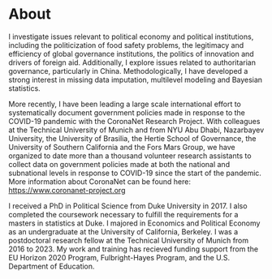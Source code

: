 # About

I investigate issues relevant to political economy and political institutions, including the politicization of food safety problems, the legitimacy and efficiency of global governance institutions, the politics of innovation and drivers of foreign aid. Additionally, I explore issues related to authoritarian governance, particularly in China. Methodologically, I have developed a strong interest in missing data imputation, multilevel modeling and Bayesian statistics. 
 
More recently, I have been leading a large scale international effort to systematically document government policies made in response to the COVID-19 pandemic with the CoronaNet Research Project. With colleagues at the Technical University of Munich and from NYU Abu Dhabi, Nazarbayev University, the University of Brasilia, the Hertie School of Governance, the University of Southern California and the Fors Mars Group, we have organized to date more than a thousand volunteer research assistants to collect data on government policies made at both the national and subnational levels in response to COVID-19 since the start of the pandemic. More information about CoronaNet can be found here: https://www.coronanet-project.org

I received a PhD in Political Science from Duke University in 2017. I also completed the coursework necessary to fulfill the requirements for a masters in statistics at Duke. I majored in Economics and Political Economy as an undergraduate at the University of California, Berkeley. I was a postdoctoral research fellow at the Technical University of Munich from 2016 to 2023. My work and training has recieved funding support from the EU Horizon 2020 Program, Fulbright-Hayes Program, and the U.S. Department of Education. 
